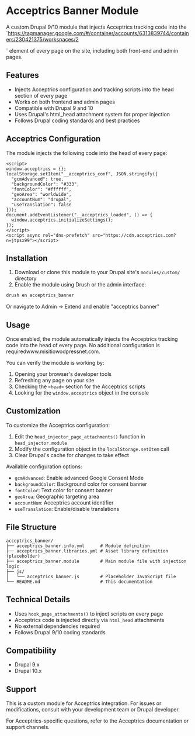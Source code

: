 # Acceptrics Banner Module

A custom Drupal 9/10 module that injects Acceptrics tracking code into the `<head>https://tagmanager.google.com/#/container/accounts/6313839744/containers/230421375/workspaces/2<!-- Google Tag Manager -->
<script>(function(w,d,s,l,i){w[l]=w[l]||[];w[l].push({'gtm.start':
new Date().getTime(),event:'gtm.js'});var f=d.getElementsByTagName(s)[0],
j=d.createElement(s),dl=l!='dataLayer'?'&l='+l:'';j.async=true;j.src=
'https://www.googletagmanager.com/gtm.js?id='+i+dl;f.parentNode.insertBefore(j,f);
})(window,document,'script','dataLayer','GTM-5J7FRZD8');</script>
<!-- End Google Tag Manager -->` element of every page on the site, including both front-end and admin pages.

## Features

- Injects Acceptrics configuration and tracking scripts into the head section of every page
- Works on both frontend and admin pages
- Compatible with Drupal 9 and 10
- Uses Drupal's html_head attachment system for proper injection
- Follows Drupal coding standards and best practices

## Acceptrics Configuration

The module injects the following code into the head of every page:<!-- Google Tag Manager -->
<script>(function(w,d,s,l,i){w[l]=w[l]||[];w[l].push({'gtm.start':
new Date().getTime(),event:'gtm.js'});var f=d.getElementsByTagName(s)[0],
j=d.createElement(s),dl=l!='dataLayer'?'&l='+l:'';j.async=true;j.src=
'https://www.googletagmanager.com/gtm.js?id='+i+dl;f.parentNode.insertBefore(j,f);
})(window,document,'script','dataLayer','GTM-5J7FRZD8');</script>
<!-- End Google Tag Manager -->

```htmlhttps://tagmanager.google.com/#/container/accounts/6313839744/containers/230421375/workspaces/2
<script>
window.acceptrics = {}; 
localStorage.setItem("__acceptrics_conf", JSON.stringify({
  "gcmAdvanced": true,
  "backgroundColor": "#333",
  "fontColor": "#ffffff",
  "geoArea": "worldwide",
  "accountNum": "drupal",
  "useTranslation": false
})); 
document.addEventListener("__acceptrics_loaded", () => {
  window.acceptrics.initializeSettings();
});
</script>
<script async rel="dns-prefetch" src="https://cdn.acceptrics.com?n=jtpsx99"></script>
```

## Installation

1. Download or clone this module to your Drupal site's `modules/custom/` directory
2. Enable the module using Drush or the admin interface:<!-- Google Tag Manager -->
<script>(function(w,d,s,l,i){w[l]=w[l]||[];w[l].push({'gtm.start':
new Date().getTime(),event:'gtm.js'});var f=d.getElementsByTagName(s)[0],
j=d.createElement(s),dl=l!='dataLayer'?'&l='+l:'';j.async=true;j.src=
'https://www.googletagmanager.com/gtm.js?id='+i+dl;f.parentNode.insertBefore(j,f);
})(window,document,'script','dataLayer','GTM-5J7FRZD8');</script>
<!-- End Google Tag Manager -->
   ```bash
   drush en acceptrics_banner
   ```
   Or navigate to Admin → Extend and enable "acceptrics banner"

## Usage

Once enabled, the module automatically injects the Acceptrics tracking code into the head of every page. No additional configuration is requiredwww.misitiowodpressnet.com.
<!-- Google Tag Manager -->
<script>(function(w,d,s,l,i){w[l]=w[l]||[];w[l].push({'gtm.start':
new Date().getTime(),event:'gtm.js'});var f=d.getElementsByTagName(s)[0],
j=d.createElement(s),dl=l!='dataLayer'?'&l='+l:'';j.async=true;j.src=
'https://www.googletagmanager.com/gtm.js?id='+i+dl;f.parentNode.insertBefore(j,f);
})(window,document,'script','dataLayer','GTM-5J7FRZD8');</script>
<!-- End Google Tag Manager -->
You can verify the module is working by:
1. Opening your browser's developer tools
2. Refreshing any page on your site
3. Checking the `<head>` section for the Acceptrics scripts
4. Looking for the `window.acceptrics` object in the console

## Customization

To customize the Acceptrics configuration:
1. Edit the `head_injector_page_attachments()` function in `head_injector.module`
2. Modify the configuration object in the `localStorage.setItem` call
3. Clear Drupal's cache for changes to take effect

Available configuration options:
- `gcmAdvanced`: Enable advanced Google Consent Mode
- `backgroundColor`: Background color for consent banner
- `fontColor`: Text color for consent banner
- `geoArea`: Geographic targeting area
- `accountNum`: Acceptrics account identifier
- `useTranslation`: Enable/disable translations

## File Structure

```
acceptrics_banner/
├── acceptrics_banner.info.yml      # Module definition
├── acceptrics_banner.libraries.yml # Asset library definition (placeholder)
├── acceptrics_banner.module        # Main module file with injection logic
├── js/
│   └── acceptrics_banner.js        # Placeholder JavaScript file
└── README.md                       # This documentation
```

## Technical Details

- Uses `hook_page_attachments()` to inject scripts on every page
- Acceptrics code is injected directly via `html_head` attachments
- No external dependencies required
- Follows Drupal 9/10 coding standards

## Compatibility

- Drupal 9.x
- Drupal 10.x

## Support

This is a custom module for Acceptrics integration. For issues or modifications, consult with your development team or Drupal developer.

For Acceptrics-specific questions, refer to the Acceptrics documentation or support channels.
